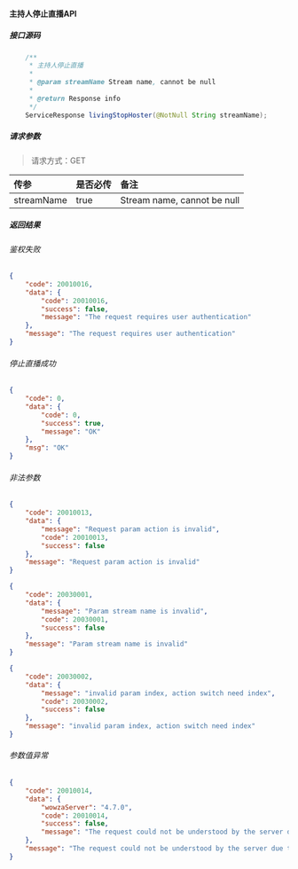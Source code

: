 #### 主持人停止直播API
##### 接口源码
```java
    /**
     * 主持人停止直播
     *
     * @param streamName Stream name, cannot be null
     *
     * @return Response info
     */
    ServiceResponse livingStopHoster(@NotNull String streamName);
```
##### 请求参数
> 请求方式：GET

|传参|是否必传|备注|
|:--|:--|:--|
|streamName|true|Stream name, cannot be null|


##### 返回结果

###### 鉴权失败
```json
{
	"code": 20010016,
	"data": {
		"code": 20010016,
		"success": false,
		"message": "The request requires user authentication"
	},
	"message": "The request requires user authentication"
}
```

###### 停止直播成功
```json
{
	"code": 0,
	"data": {
		"code": 0,
		"success": true,
		"message": "OK"
	},
	"msg": "OK"
}

```

###### 非法参数
```json
{
	"code": 20010013,
	"data": {
		"message": "Request param action is invalid",
		"code": 20010013,
		"success": false
	},
	"message": "Request param action is invalid"
}
```
```json
{
	"code": 20030001,
	"data": {
		"message": "Param stream name is invalid",
		"code": 20030001,
		"success": false
	},
	"message": "Param stream name is invalid"
}
```
```json
{
	"code": 20030002,
	"data": {
		"message": "invalid param index, action switch need index",
		"code": 20030002,
		"success": false
	},
	"message": "invalid param index, action switch need index"
}
```



###### 参数值异常
```json
{
	"code": 20010014,
	"data": {
		"wowzaServer": "4.7.0",
		"code": 20010014,
		"success": false,
		"message": "The request could not be understood by the server due to malformed syntax"
	},
	"message": "The request could not be understood by the server due to malformed syntax"
}
```


